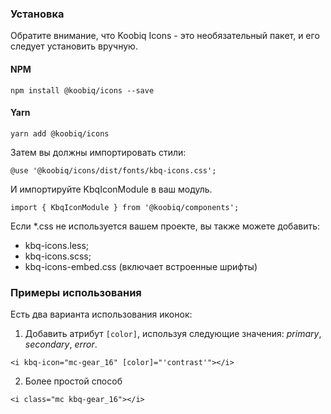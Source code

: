 ### Установка
Обратите внимание, что Koobiq Icons - это необязательный пакет, и его следует установить вручную.

#### NPM
```
npm install @koobiq/icons --save
```

#### Yarn
```
yarn add @koobiq/icons
```

Затем вы должны импортировать стили:
```
@use '@koobiq/icons/dist/fonts/kbq-icons.css';
```

И импортируйте KbqIconModule в ваш модуль.

```
import { KbqIconModule } from '@koobiq/components';
```

Если *.css не используется вашем проекте, вы также можете добавить:

- kbq-icons.less;
- kbq-icons.scss;
- kbq-icons-embed.css (включает встроенные шрифты)

### Примеры использования

Есть два варианта использования иконок:

1. Добавить атрибут `[color]`, используя следующие значения: *primary*, *secondary*, *error*.

```
<i kbq-icon="mc-gear_16" [color]="'contrast'"></i>
```

2. Более простой способ
```
<i class="mc kbq-gear_16"></i>
```
